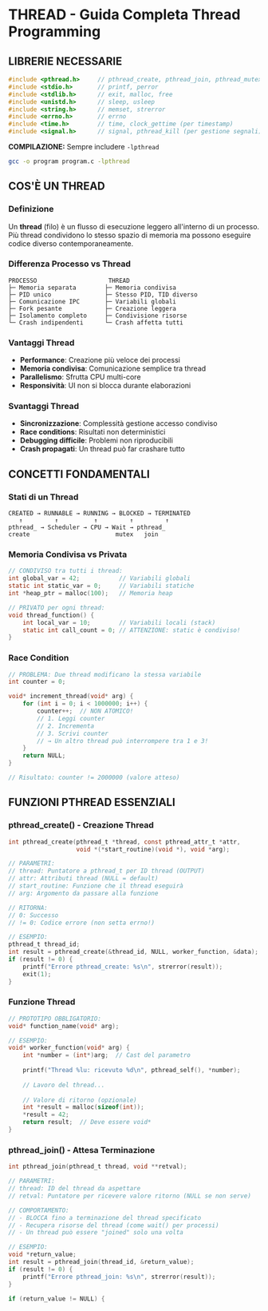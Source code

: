 # THREAD - Guida Completa Thread Programming

## LIBRERIE NECESSARIE

```c
#include <pthread.h>     // pthread_create, pthread_join, pthread_mutex_*
#include <stdio.h>       // printf, perror
#include <stdlib.h>      // exit, malloc, free
#include <unistd.h>      // sleep, usleep
#include <string.h>      // memset, strerror
#include <errno.h>       // errno
#include <time.h>        // time, clock_gettime (per timestamp)
#include <signal.h>      // signal, pthread_kill (per gestione segnali)
```

**COMPILAZIONE:** Sempre includere `-lpthread`
```bash
gcc -o program program.c -lpthread
```

## COS'È UN THREAD

### Definizione
Un **thread** (filo) è un flusso di esecuzione leggero all'interno di un processo. Più thread condividono lo stesso spazio di memoria ma possono eseguire codice diverso contemporaneamente.

### Differenza Processo vs Thread
```
PROCESSO                    THREAD
├─ Memoria separata        ├─ Memoria condivisa
├─ PID unico               ├─ Stesso PID, TID diverso  
├─ Comunicazione IPC       ├─ Variabili globali
├─ Fork pesante            ├─ Creazione leggera
├─ Isolamento completo     ├─ Condivisione risorse
└─ Crash indipendenti      └─ Crash affetta tutti
```

### Vantaggi Thread
- **Performance**: Creazione più veloce dei processi
- **Memoria condivisa**: Comunicazione semplice tra thread
- **Parallelismo**: Sfrutta CPU multi-core
- **Responsività**: UI non si blocca durante elaborazioni

### Svantaggi Thread
- **Sincronizzazione**: Complessità gestione accesso condiviso
- **Race conditions**: Risultati non deterministici
- **Debugging difficile**: Problemi non riproducibili
- **Crash propagati**: Un thread può far crashare tutto

## CONCETTI FONDAMENTALI

### Stati di un Thread
```
CREATED → RUNNABLE → RUNNING → BLOCKED → TERMINATED
   ↑         ↑          ↑         ↑         ↑
pthread_ → Scheduler → CPU → Wait → pthread_
create                        mutex   join
```

### Memoria Condivisa vs Privata
```c
// CONDIVISO tra tutti i thread:
int global_var = 42;           // Variabili globali
static int static_var = 0;     // Variabili statiche  
int *heap_ptr = malloc(100);   // Memoria heap

// PRIVATO per ogni thread:
void thread_function() {
    int local_var = 10;        // Variabili locali (stack)
    static int call_count = 0; // ATTENZIONE: static è condiviso!
}
```

### Race Condition
```c
// PROBLEMA: Due thread modificano la stessa variabile
int counter = 0;

void* increment_thread(void* arg) {
    for (int i = 0; i < 1000000; i++) {
        counter++;  // NON ATOMICO!
        // 1. Leggi counter
        // 2. Incrementa  
        // 3. Scrivi counter
        // → Un altro thread può interrompere tra 1 e 3!
    }
    return NULL;
}

// Risultato: counter != 2000000 (valore atteso)
```

## FUNZIONI PTHREAD ESSENZIALI

### pthread_create() - Creazione Thread
```c
int pthread_create(pthread_t *thread, const pthread_attr_t *attr,
                   void *(*start_routine)(void *), void *arg);

// PARAMETRI:
// thread: Puntatore a pthread_t per ID thread (OUTPUT)
// attr: Attributi thread (NULL = default)
// start_routine: Funzione che il thread eseguirà
// arg: Argomento da passare alla funzione

// RITORNA:
// 0: Successo
// != 0: Codice errore (non setta errno!)

// ESEMPIO:
pthread_t thread_id;
int result = pthread_create(&thread_id, NULL, worker_function, &data);
if (result != 0) {
    printf("Errore pthread_create: %s\n", strerror(result));
    exit(1);
}
```

### Funzione Thread
```c
// PROTOTIPO OBBLIGATORIO:
void* function_name(void* arg);

// ESEMPIO:
void* worker_function(void* arg) {
    int *number = (int*)arg;  // Cast del parametro
    
    printf("Thread %lu: ricevuto %d\n", pthread_self(), *number);
    
    // Lavoro del thread...
    
    // Valore di ritorno (opzionale)
    int *result = malloc(sizeof(int));
    *result = 42;
    return result;  // Deve essere void*
}
```

### pthread_join() - Attesa Terminazione
```c
int pthread_join(pthread_t thread, void **retval);

// PARAMETRI:
// thread: ID del thread da aspettare
// retval: Puntatore per ricevere valore ritorno (NULL se non serve)

// COMPORTAMENTO:
// - BLOCCA fino a terminazione del thread specificato
// - Recupera risorse del thread (come wait() per processi)
// - Un thread può essere "joined" solo una volta

// ESEMPIO:
void *return_value;
int result = pthread_join(thread_id, &return_value);
if (result != 0) {
    printf("Errore pthread_join: %s\n", strerror(result));
}

if (return_value != NULL) {